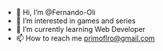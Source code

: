 - 👋 Hi, I’m @Fernando-Oli
- 👀 I’m interested in games and series
- 🌱 I’m currently learning Web Developer
- 📫 How to reach me primoflro@gmail.com
